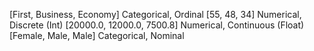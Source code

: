 [First, Business, Economy]          Categorical, Ordinal
[55, 48, 34]                        Numerical, Discrete (Int)
[20000.0, 12000.0, 7500.8]          Numerical, Continuous (Float)
[Female, Male, Male]                Categorical, Nominal